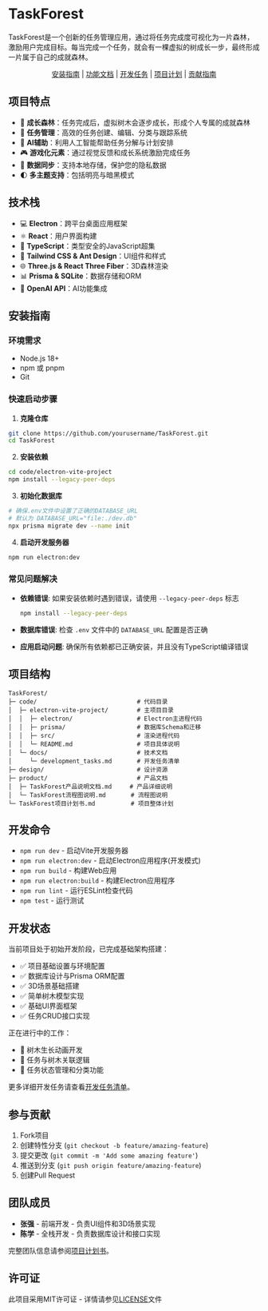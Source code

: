 # TaskForest

TaskForest是一个创新的任务管理应用，通过将任务完成度可视化为一片森林，激励用户完成目标。每当完成一个任务，就会有一棵虚拟的树成长一步，最终形成一片属于自己的成就森林。

<div align="center">

[安装指南](#安装指南) | 
[功能文档](./product/TaskForest产品说明文档.md) | 
[开发任务](./code/docs/development_tasks.md) | 
[项目计划](./TaskForest项目计划书.md) | 
[贡献指南](#参与贡献)

</div>

## 项目特点

- 🌳 **成长森林**：任务完成后，虚拟树木会逐步成长，形成个人专属的成就森林
- 📝 **任务管理**：高效的任务创建、编辑、分类与跟踪系统
- 🤖 **AI辅助**：利用人工智能帮助任务分解与计划安排
- 🎮 **游戏化元素**：通过视觉反馈和成长系统激励完成任务
- 💾 **数据同步**：支持本地存储，保护您的隐私数据
- 🌓 **多主题支持**：包括明亮与暗黑模式

## 技术栈

- 💻 **Electron**：跨平台桌面应用框架
- ⚛️ **React**：用户界面构建
- 🧰 **TypeScript**：类型安全的JavaScript超集
- 🎨 **Tailwind CSS & Ant Design**：UI组件和样式
- 🌐 **Three.js & React Three Fiber**：3D森林渲染
- 📊 **Prisma & SQLite**：数据存储和ORM
- 🧠 **OpenAI API**：AI功能集成

## 安装指南

### 环境需求

- Node.js 18+
- npm 或 pnpm
- Git

### 快速启动步骤

1. **克隆仓库**
```bash
git clone https://github.com/yourusername/TaskForest.git
cd TaskForest
```

2. **安装依赖**
```bash
cd code/electron-vite-project
npm install --legacy-peer-deps
```

3. **初始化数据库**
```bash
# 确保.env文件中设置了正确的DATABASE_URL
# 默认为 DATABASE_URL="file:./dev.db"
npx prisma migrate dev --name init
```

4. **启动开发服务器**
```bash
npm run electron:dev
```

### 常见问题解决

- **依赖错误**: 如果安装依赖时遇到错误，请使用 `--legacy-peer-deps` 标志
  ```bash
  npm install --legacy-peer-deps
  ```

- **数据库错误**: 检查 `.env` 文件中的 `DATABASE_URL` 配置是否正确

- **应用启动问题**: 确保所有依赖都已正确安装，并且没有TypeScript编译错误

## 项目结构

```
TaskForest/
├─ code/                            # 代码目录
│  ├─ electron-vite-project/        # 主项目目录
│  │  ├─ electron/                  # Electron主进程代码
│  │  ├─ prisma/                    # 数据库Schema和迁移
│  │  ├─ src/                       # 渲染进程代码
│  │  └─ README.md                  # 项目具体说明
│  └─ docs/                         # 技术文档
│     └─ development_tasks.md       # 开发任务清单
├─ design/                          # 设计资源
├─ product/                         # 产品文档
│  ├─ TaskForest产品说明文档.md     # 产品详细说明
│  └─ TaskForest流程图说明.md       # 流程图说明
└─ TaskForest项目计划书.md          # 项目整体计划
```

## 开发命令

- `npm run dev` - 启动Vite开发服务器
- `npm run electron:dev` - 启动Electron应用程序(开发模式)
- `npm run build` - 构建Web应用
- `npm run electron:build` - 构建Electron应用程序
- `npm run lint` - 运行ESLint检查代码
- `npm test` - 运行测试

## 开发状态

当前项目处于初始开发阶段，已完成基础架构搭建：

- ✅ 项目基础设置与环境配置
- ✅ 数据库设计与Prisma ORM配置
- ✅ 3D场景基础搭建
- ✅ 简单树木模型实现
- ✅ 基础UI界面框架
- ✅ 任务CRUD接口实现

正在进行中的工作：

- 🔄 树木生长动画开发
- 🔄 任务与树木关联逻辑
- 🔄 任务状态管理和分类功能

更多详细开发任务请查看[开发任务清单](./code/docs/development_tasks.md)。

## 参与贡献

1. Fork项目
2. 创建特性分支 (`git checkout -b feature/amazing-feature`)
3. 提交更改 (`git commit -m 'Add some amazing feature'`)
4. 推送到分支 (`git push origin feature/amazing-feature`)
5. 创建Pull Request

## 团队成员

- **张强** - 前端开发 - 负责UI组件和3D场景实现
- **陈学** - 全栈开发 - 负责数据库设计和接口实现

完整团队信息请参阅[项目计划书](./TaskForest项目计划书.md#团队成员详细要求)。

## 许可证

此项目采用MIT许可证 - 详情请参见[LICENSE](./LICENSE)文件